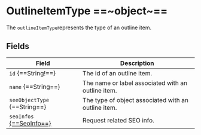 # OutlineItemType ==~object~==

The `outlineItemType`represents the type of an outline item. 

## Fields

| Field                                       	| Description                                         	|
|---------------------------------------------	|-----------------------------------------------------	|
| `id` {==String!==}                            | The id of an outline item.   	                        |
| `name` {==String==}                           | The name or label associated with an outline item.  	|
| `seeObjectType` {==String==} 	                | The type of object associated with an outline item. 	|
| `seoInfos` [{==SeoInfo==}](../SeoInfo.md)     | Request related SEO info.                             |


